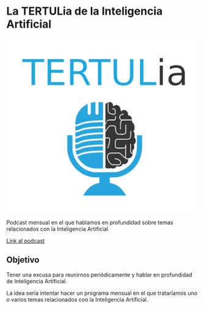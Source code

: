 # La TERTULia de la Inteligencia Artificial

![logo-podcast](res/logo-podcast.png)

Podcast mensual en el que hablamos en profundidad sobre temas relacionados con la Inteligencia Artificial

[Link al podcast](https://go.ivoox.com/sq/1815311)

## Objetivo

Tener una excusa para reunirnos periódicamente y hablar en profundidad de Inteligencia Artificial.

La idea sería intentar hacer un programa mensual en el que trataríamos uno o varios temas relacionados con la Inteligencia Artificial.
